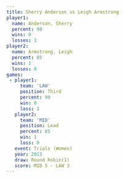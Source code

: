 ```yaml
---
title: Sherry Anderson vs Leigh Armstrong
player1:                
  name: Anderson, Sherry
  percent: 90           
  wins: 0               
  losses: 1             
player2:                
  name: Armstrong, Leigh
  percent: 85           
  wins: 1               
  losses: 0             
games:
 - player1:         
     team: 'LAW'    
     position: Third
     percent: 90    
     win: 0         
     loss: 1        
   player2:        
     team: 'MID'   
     position: Lead
     percent: 85   
     win: 1        
     loss: 0       
   event: Trials (Women)
   year: 2013           
   draw: Round Robin(1) 
   score: MID 5 - LAW 3 
---
```

